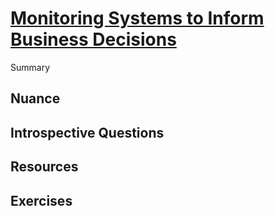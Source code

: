# [Monitoring Systems to Inform Business Decisions](https://dora.dev/devops-capabilities/process/monitoring-systems/)

Summary

## Nuance

## Introspective Questions

## Resources

## Exercises
